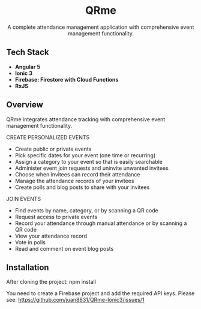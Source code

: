 <p align="center">
  <h1 align="center">QRme</h1>
  <p align="center">A complete attendance management application with comprehensive event management functionality. </p>
</p>

## Tech Stack
- **Angular 5**
- **Ionic 3**
- **Firebase: Firestore with Cloud Functions**
- **RxJS**

## Overview

QRme integrates attendance tracking with comprehensive event management functionality. 

CREATE PERSONALIZED EVENTS
* Create public or private events
* Pick specific dates for your event (one time or recurring)
* Assign a category to your event so that is easily searchable
* Administer event join requests and uninvite unwanted invitees 
* Choose when invitees can record their attendance
* Manage the attendance records of your invitees
* Create polls and blog posts to share with your invitees

JOIN EVENTS
* Find events by name, category, or by scanning a QR code 
* Request access to private events 
* Record your attendance through manual attendance or by scanning a QR code
* View your attendance record 
* Vote in polls 
* Read and comment on event blog posts

## Installation
After cloning the project: npm install 

You need to create a Firebase project and add the required API keys. 
Please see: https://github.com/juan8831/QRme-Ionic3/issues/1




